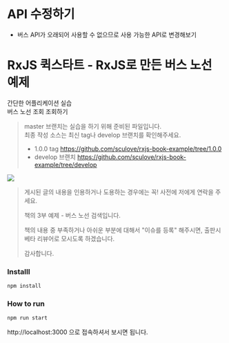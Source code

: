 # API 수정하기 

- 버스 API가 오래되어 사용할 수 없으므로 사용 가능한 API로 변경해보기

# RxJS 퀵스타트 - RxJS로 만든 버스 노선 예제

간단한 어플리케이션 실습  
버스 노선 조회 조회하기

> master 브랜치는 실습을 하기 위해 준비된 파일입니다.  
> 최종 작성 소스는 최신 tag나 develop 브랜치를 확인해주세요.
> - 1.0.0 tag https://github.com/sculove/rxjs-book-example/tree/1.0.0
> - develop 브랜치 https://github.com/sculove/rxjs-book-example/tree/develop

![](https://raw.githubusercontent.com/sculove/rxjs-book-example/master/snapshot.png)

> 게시된 글의 내용을 인용하거나 도용하는 경우에는 꼭! 사전에 저에게 연락을 주세요.
> 
> 책의 3부 예제 - 버스 노선 검색입니다.
>
> 책의 내용 중 부족하거나 아쉬운 부분에 대해서 "이슈를 등록" 해주시면,
> 출판시 베타 리뷰어로 모시도록 하겠습니다.
> 
> 감사합니다.

### Installl
```bash
npm install
```

### How to run
```bash
npm run start
```

http://localhost:3000 으로 접속하셔서 보시면 됩니다.
